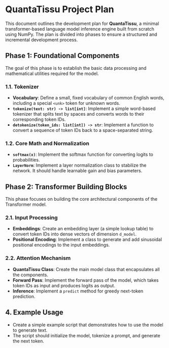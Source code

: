 # QuantaTissu Project Plan

This document outlines the development plan for **QuantaTissu**, a minimal transformer-based language model inference engine built from scratch using NumPy. The plan is divided into phases to ensure a structured and incremental development process.

## Phase 1: Foundational Components

The goal of this phase is to establish the basic data processing and mathematical utilities required for the model.

### 1.1. Tokenizer
-   **Vocabulary**: Define a small, fixed vocabulary of common English words, including a special `<unk>` token for unknown words.
-   **`tokenize(text: str) -> list[int]`**: Implement a simple word-based tokenizer that splits text by spaces and converts words to their corresponding token IDs.
-   **`detokenize(token_ids: list[int]) -> str`**: Implement a function to convert a sequence of token IDs back to a space-separated string.

### 1.2. Core Math and Normalization
-   **`softmax(x)`**: Implement the softmax function for converting logits to probabilities.
-   **`LayerNorm`**: Implement a layer normalization class to stabilize the network. It should handle learnable gain and bias parameters.

## Phase 2: Transformer Building Blocks

This phase focuses on building the core architectural components of the Transformer model.

### 2.1. Input Processing
-   **Embeddings**: Create an embedding layer (a simple lookup table) to convert token IDs into dense vectors of dimension `d_model`.
-   **Positional Encoding**: Implement a class to generate and add sinusoidal positional encodings to the input embeddings.

### 2.2. Attention Mechanism

-   **QuantaTissu Class**: Create the main model class that encapsulates all the components.
-   **Forward Pass**: Implement the forward pass of the model, which takes token IDs as input and produces logits as output.
-   **Inference**: Implement a `predict` method for greedy next-token prediction.

## 4. Example Usage

-   Create a simple example script that demonstrates how to use the model to generate text.
-   The script should initialize the model, tokenize a prompt, and generate the next token.
